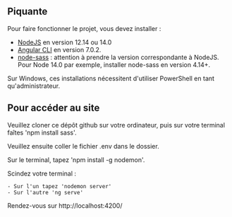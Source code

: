 ## Piquante

Pour faire fonctionner le projet, vous devez installer :
- [NodeJS](https://nodejs.org/en/download/) en version 12.14 ou 14.0 
- [Angular CLI](https://github.com/angular/angular-cli) en version 7.0.2.
- [node-sass](https://www.npmjs.com/package/node-sass) : attention à prendre la version correspondante à NodeJS. Pour Node 14.0 par exemple, installer node-sass en version 4.14+.

Sur Windows, ces installations nécessitent d'utiliser PowerShell en tant qu'administrateur.

## Pour accéder au site

Veuillez cloner ce dépôt github sur votre ordinateur, puis sur votre terminal faîtes 'npm install sass'.

Veuillez ensuite coller le fichier .env dans le dossier.

Sur le terminal, tapez 'npm install -g nodemon'.

Scindez votre terminal :

    - Sur l'un tapez 'nodemon server'
    - Sur l'autre 'ng serve' 

Rendez-vous sur http://localhost:4200/
